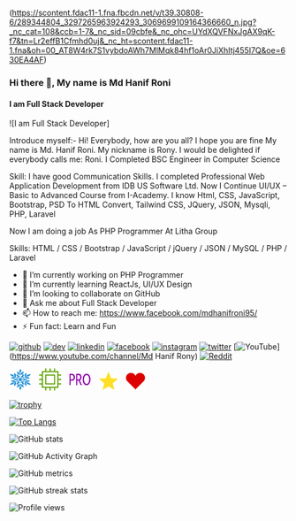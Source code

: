 
(https://scontent.fdac11-1.fna.fbcdn.net/v/t39.30808-6/289344804_3297265963924293_3069699109164366660_n.jpg?_nc_cat=108&ccb=1-7&_nc_sid=09cbfe&_nc_ohc=UYdXQVFNxJgAX9qK-f7&tn=Lr2effB1Cfmhd0uj&_nc_ht=scontent.fdac11-1.fna&oh=00_AT8W4rk7S1vybdoAWh7MlMqk84hf1oAr0JiXhItj455I7Q&oe=630EA4AF)

### Hi there 👋, My name is Md Hanif Roni
#### I am Full Stack Developer
![I am Full Stack Developer]

Introduce myself:- Hi! Everybody, how are you all? I hope you are fine My name is Md. Hanif Roni. My nickname is Rony. I would be delighted if everybody calls me: Roni. I Completed BSC Engineer in Computer Science

Skill: I have good Communication Skills. I completed Professional Web Application Development from IDB  US Software Ltd. Now I Continue UI/UX – Basic to Advanced Course from I-Academy. I know Html, CSS, JavaScript, Bootstrap, PSD To HTML Convert, Tailwind CSS, JQuery, JSON, Mysqli, PHP, Laravel 

Now I am doing a job As PHP Programmer At Litha Group

Skills: HTML / CSS / Bootstrap  / JavaScript / jQuery / JSON / MySQL / PHP / Laravel

- 🔭 I’m currently working on PHP Programmer 
- 🌱 I’m currently learning ReactJs, UI/UX Design 
- 👯 I’m looking to collaborate on GitHub 
- 💬 Ask me about Full Stack Developer 
- 📫 How to reach me: https://www.facebook.com/mdhanifroni95/ 
- ⚡ Fun fact: Learn and Fun 


[<img src='https://cdn.jsdelivr.net/npm/simple-icons@3.0.1/icons/github.svg' alt='github' height='40'>](https://github.com/https://github.com/mdhanifroni95)  [<img src='https://cdn.jsdelivr.net/npm/simple-icons@3.0.1/icons/dev-dot-to.svg' alt='dev' height='40'>](https://dev.to/mdhanifroni95)  [<img src='https://cdn.jsdelivr.net/npm/simple-icons@3.0.1/icons/linkedin.svg' alt='linkedin' height='40'>](https://www.linkedin.com/in/mdhanifroni95/)  [<img src='https://cdn.jsdelivr.net/npm/simple-icons@3.0.1/icons/facebook.svg' alt='facebook' height='40'>](https://www.facebook.com/mdhanifroni95)  [<img src='https://cdn.jsdelivr.net/npm/simple-icons@3.0.1/icons/instagram.svg' alt='instagram' height='40'>](https://www.instagram.com/mdhanifroni95/)  [<img src='https://cdn.jsdelivr.net/npm/simple-icons@3.0.1/icons/twitter.svg' alt='twitter' height='40'>](https://twitter.com/mdhanifroni95)  [<img src='https://cdn.jsdelivr.net/npm/simple-icons@3.0.1/icons/youtube.svg' alt='YouTube' height='40'>](https://www.youtube.com/channel/Md Hanif Rony)  [<img src='https://cdn.jsdelivr.net/npm/simple-icons@3.0.1/icons/reddit.svg' alt='Reddit' height='40'>](https://www.reddit.com/user/mdhanifroni95)  

<a href='https://archiveprogram.github.com/'><img src='https://raw.githubusercontent.com/acervenky/animated-github-badges/master/assets/acbadge.gif' width='40' height='40'></a> <a href='https://docs.github.com/en/developers'><img src='https://raw.githubusercontent.com/acervenky/animated-github-badges/master/assets/devbadge.gif' width='40' height='40'></a> <a href='https://github.com/pricing'><img src='https://raw.githubusercontent.com/acervenky/animated-github-badges/master/assets/pro.gif' width='40' height='40'></a> <a href='https://stars.github.com/'><img src='https://raw.githubusercontent.com/acervenky/animated-github-badges/master/assets/starbadge.gif' width='35' height='35'></a> <a href='https://docs.github.com/en/github/supporting-the-open-source-community-with-github-sponsors'><img src='https://raw.githubusercontent.com/acervenky/animated-github-badges/master/assets/sponsorbadge.gif' width='35' height='35'></a> 

[![trophy](https://github-profile-trophy.vercel.app/?username=https://github.com/mdhanifroni95)](https://github.com/ryo-ma/github-profile-trophy)

[![Top Langs](https://github-readme-stats.vercel.app/api/top-langs/?username=https://github.com/mdhanifroni95)](https://github.com/anuraghazra/github-readme-stats)

![GitHub stats](https://github-readme-stats.vercel.app/api?username=https://github.com/mdhanifroni95&show_icons=true&count_private=true)  

![GitHub Activity Graph](https://activity-graph.herokuapp.com/graph?username=https://github.com/mdhanifroni95)  

![GitHub metrics](https://metrics.lecoq.io/https://github.com/mdhanifroni95)  

![GitHub streak stats](https://github-readme-streak-stats.herokuapp.com/?user=https://github.com/mdhanifroni95)  

![Profile views](https://gpvc.arturio.dev/https://github.com/mdhanifroni95)  
